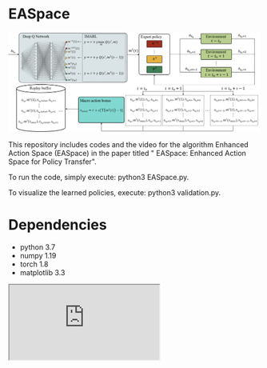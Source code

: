 # EASpace

![EASpace](https://github.com/Zero8319/EASpace/blob/main/figure/EASpace.png)

This repository includes codes and the video for the algorithm Enhanced Action Space (EASpace) in the paper titled " EASpace: Enhanced Action Space for Policy Transfer".

To run the code, simply execute: python3 EASpace.py.

To visualize the learned policies, execute: python3 validation.py.

# Dependencies
- python 3.7
- numpy 1.19
- torch 1.8
- matplotlib 3.3

<iframe
src="https://youtu.be/SOSgwE4AeBs">
</iframe>
